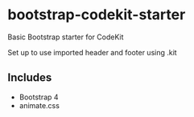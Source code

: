 # bootstrap-codekit-starter

Basic Bootstrap starter for CodeKit 

Set up to use imported header and footer using .kit

## Includes

- Bootstrap 4
- animate.css
